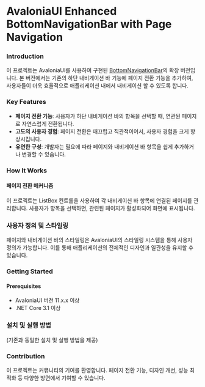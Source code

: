 # AvaloniaUI Enhanced BottomNavigationBar with Page Navigation
### Introduction
이 프로젝트는 AvaloniaUI를 사용하여 구현된 [BottomNavigationBar](https://github.com/lukewire129/AvaloniaNavigationBar)의 확장 버전입니다. 본 버전에서는 기존의 하단 내비게이션 바 기능에 페이지 전환 기능을 추가하여, 사용자들이 더욱 효율적으로 애플리케이션 내에서 내비게이션 할 수 있도록 합니다.

### Key Features
- **페이지 전환 기능**: 사용자가 하단 내비게이션 바의 항목을 선택할 때, 연관된 페이지로 자연스럽게 전환됩니다.
- **고도의 사용자 경험**: 페이지 전환은 매끄럽고 직관적이어서, 사용자 경험을 크게 향상시킵니다.
- **유연한 구성**: 개발자는 필요에 따라 페이지와 내비게이션 바 항목을 쉽게 추가하거나 변경할 수 있습니다.
### How It Works
#### 페이지 전환 메커니즘
이 프로젝트는 ListBox 컨트롤을 사용하여 각 내비게이션 바 항목에 연결된 페이지를 관리합니다. 사용자가 항목을 선택하면, 관련된 페이지가 활성화되어 화면에 표시됩니다.

### 사용자 정의 및 스타일링
페이지와 내비게이션 바의 스타일링은 AvaloniaUI의 스타일링 시스템을 통해 사용자 정의가 가능합니다. 이를 통해 애플리케이션의 전체적인 디자인과 일관성을 유지할 수 있습니다.

### Getting Started
#### Prerequisites
- AvaloniaUI 버전 11.x.x 이상
- .NET Core 3.1 이상
### 설치 및 실행 방법
(기존과 동일한 설치 및 실행 방법을 제공)

### Contribution
이 프로젝트는 커뮤니티의 기여를 환영합니다. 페이지 전환 기능, 디자인 개선, 성능 최적화 등 다양한 방면에서 기여할 수 있습니다.
